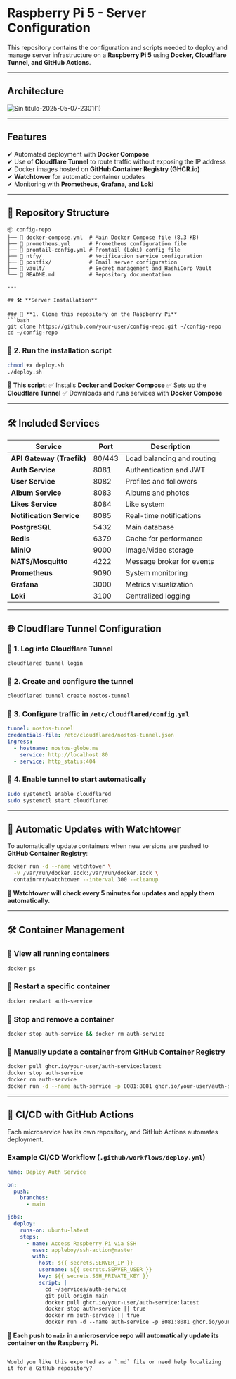 
# Raspberry Pi 5 - Server Configuration

This repository contains the configuration and scripts needed to deploy and manage server infrastructure on a **Raspberry Pi 5** using **Docker, Cloudflare Tunnel, and GitHub Actions**.

---

## **Architecture**
![Sin titulo-2025-05-07-2301(1)](https://github.com/user-attachments/assets/2be8a1c2-1821-4f73-bf7a-81d67ddecd3a)


---

## **Features**
✔ Automated deployment with **Docker Compose**  
✔ Use of **Cloudflare Tunnel** to route traffic without exposing the IP address  
✔ Docker images hosted on **GitHub Container Registry (GHCR.io)**  
✔ **Watchtower** for automatic container updates  
✔ Monitoring with **Prometheus, Grafana, and Loki**  

---

## 📂 **Repository Structure**
```
📦 config-repo
├── 📄 docker-compose.yml  # Main Docker Compose file (8.3 KB)
├── 📄 prometheus.yml      # Prometheus configuration file
├── 📄 promtail-config.yml # Promtail (Loki) config file
├── 📂 ntfy/               # Notification service configuration
├── 📂 postfix/            # Email server configuration
├── 📂 vault/              # Secret management and HashiCorp Vault
└── 📄 README.md           # Repository documentation

---

## 🛠️ **Server Installation**

### 🔹 **1. Clone this repository on the Raspberry Pi**
```bash
git clone https://github.com/your-user/config-repo.git ~/config-repo
cd ~/config-repo
````

### 🔹 **2. Run the installation script**

```bash
chmod +x deploy.sh
./deploy.sh
```

📌 **This script:**
✅ Installs **Docker and Docker Compose**
✅ Sets up the **Cloudflare Tunnel**
✅ Downloads and runs services with **Docker Compose**

---

## 🛠️ **Included Services**

| **Service**               | **Port** | **Description**            |
| ------------------------- | -------- | -------------------------- |
| **API Gateway (Traefik)** | 80/443   | Load balancing and routing |
| **Auth Service**          | 8081     | Authentication and JWT     |
| **User Service**          | 8082     | Profiles and followers     |
| **Album Service**         | 8083     | Albums and photos          |
| **Likes Service**         | 8084     | Like system                |
| **Notification Service**  | 8085     | Real-time notifications    |
| **PostgreSQL**            | 5432     | Main database              |
| **Redis**                 | 6379     | Cache for performance      |
| **MinIO**                 | 9000     | Image/video storage        |
| **NATS/Mosquitto**        | 4222     | Message broker for events  |
| **Prometheus**            | 9090     | System monitoring          |
| **Grafana**               | 3000     | Metrics visualization      |
| **Loki**                  | 3100     | Centralized logging        |

---

## 🌐 **Cloudflare Tunnel Configuration**

### 🔹 **1. Log into Cloudflare Tunnel**

```bash
cloudflared tunnel login
```

### 🔹 **2. Create and configure the tunnel**

```bash
cloudflared tunnel create nostos-tunnel
```

### 🔹 **3. Configure traffic in `/etc/cloudflared/config.yml`**

```yaml
tunnel: nostos-tunnel
credentials-file: /etc/cloudflared/nostos-tunnel.json
ingress:
  - hostname: nostos-globe.me
    service: http://localhost:80
  - service: http_status:404
```

### 🔹 **4. Enable tunnel to start automatically**

```bash
sudo systemctl enable cloudflared
sudo systemctl start cloudflared
```

---

## 🔄 **Automatic Updates with Watchtower**

To automatically update containers when new versions are pushed to **GitHub Container Registry**:

```bash
docker run -d --name watchtower \
  -v /var/run/docker.sock:/var/run/docker.sock \
  containrrr/watchtower --interval 300 --cleanup
```

📌 **Watchtower will check every 5 minutes for updates and apply them automatically.**

---

## 🛠️ **Container Management**

### 📌 **View all running containers**

```bash
docker ps
```

### 📌 **Restart a specific container**

```bash
docker restart auth-service
```

### 📌 **Stop and remove a container**

```bash
docker stop auth-service && docker rm auth-service
```

### 📌 **Manually update a container from GitHub Container Registry**

```bash
docker pull ghcr.io/your-user/auth-service:latest
docker stop auth-service
docker rm auth-service
docker run -d --name auth-service -p 8081:8081 ghcr.io/your-user/auth-service:latest
```

---

## 📌 **CI/CD with GitHub Actions**

Each microservice has its own repository, and GitHub Actions automates deployment.

### **Example CI/CD Workflow (`.github/workflows/deploy.yml`)**

```yaml
name: Deploy Auth Service

on:
  push:
    branches:
      - main

jobs:
  deploy:
    runs-on: ubuntu-latest
    steps:
      - name: Access Raspberry Pi via SSH
        uses: appleboy/ssh-action@master
        with:
          host: ${{ secrets.SERVER_IP }}
          username: ${{ secrets.SERVER_USER }}
          key: ${{ secrets.SSH_PRIVATE_KEY }}
          script: |
            cd ~/services/auth-service
            git pull origin main
            docker pull ghcr.io/your-user/auth-service:latest
            docker stop auth-service || true
            docker rm auth-service || true
            docker run -d --name auth-service -p 8081:8081 ghcr.io/your-user/auth-service:latest
```

📌 **Each push to `main` in a microservice repo will automatically update its container on the Raspberry Pi.**

```

Would you like this exported as a `.md` file or need help localizing it for a GitHub repository?
```
